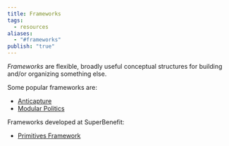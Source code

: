 ```yaml
---
title: Frameworks
tags:
  - resources
aliases:
  - "#frameworks"
publish: "true"
---
```


*Frameworks* are flexible, broadly useful conceptual structures for building and/or organizing something else.

Some popular frameworks are: 

- [Anticapture](links/Anticapture.md)
- [Modular Politics](links/Modular%20Politics.md)

Frameworks developed at SuperBenefit:

- [Primitives Framework](tags/primitives.md)
